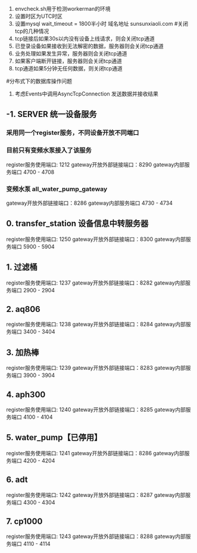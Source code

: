 1. envcheck.sh用于检测workerman的环境
2. 设置时区为UTC时区
3. 设置mysql wait_timeout = 1800半小时
域名地址
sunsunxiaoli.com
#关闭tcp的几种情况
1. tcp链接后如果30s以内没有设备上线请求，则会关闭tcp通道
2. 已登录设备如果接收到无法解密的数据，服务器则会关闭tcp通道
3. 业务处理如果发生异常，服务器则会关闭tcp通道
4. 如果客户端断开链接，服务器则会关闭tcp通道
5. tcp通道如果5分钟无任何数据，则关闭tcp通道

#分布式下的数据库操作问题
1. 考虑Events中调用AsyncTcpConnection 发送数据并接收结果

## -1. SERVER 统一设备服务
### 采用同一个register服务，不同设备开放不同端口
### 目前只有变频水泵接入了该服务
register服务使用端口: 1212
gateway开放外部链接端口：8290
gateway内部服务端口 4700 - 4708
### 变频水泵 all_water_pump_gateway
gateway开放外部链接端口：8286
gateway内部服务端口 4730 - 4734

## 0. transfer_station 设备信息中转服务器
register服务使用端口: 1250
gateway开放外部链接端口：8300
gateway内部服务端口 5900 - 5904

## 1. 过滤桶
register服务使用端口: 1237
gateway开放外部链接端口：8282
gateway内部服务端口 2900 - 2904

## 2. aq806
register服务使用端口: 1238
gateway开放外部链接端口：8284
gateway内部服务端口 3400 - 3404

## 3. 加热棒
register服务使用端口: 1239
gateway开放外部链接端口：8283
gateway内部服务端口 3900 - 3904

## 4. aph300
register服务使用端口: 1240
gateway开放外部链接端口：8285
gateway内部服务端口 4100 - 4104

## 5. water_pump【已停用】
register服务使用端口: 1241
gateway开放外部链接端口：8286
gateway内部服务端口 4200 - 4204

## 6. adt
register服务使用端口: 1242
gateway开放外部链接端口：8287
gateway内部服务端口 4300 - 4304

## 7. cp1000
register服务使用端口: 1243
gateway开放外部链接端口：8288
gateway内部服务端口 4110 - 4114



